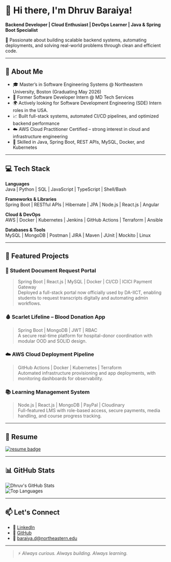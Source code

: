 # 👋 Hi there, I'm Dhruv Baraiya!  
**Backend Developer | Cloud Enthusiast | DevOps Learner | Java & Spring Boot Specialist**

🌱 Passionate about building scalable backend systems, automating deployments, and solving real-world problems through clean and efficient code.

---

## 🚀 About Me

- 🎓 Master’s in Software Engineering Systems @ Northeastern University, Boston (Graduating May 2026)  
- 💼 Former Software Developer Intern @ MD Tech Services
- 🌍 Actively looking for Software Development Engineering (SDE) Intern roles in the USA.
- 📈 Built full-stack systems, automated CI/CD pipelines, and optimized backend performance  
- ☁️ AWS Cloud Practitioner Certified – strong interest in cloud and infrastructure engineering  
- 🔧 Skilled in Java, Spring Boot, REST APIs, MySQL, Docker, and Kubernetes

---

## 💻 Tech Stack

**Languages**  
Java | Python | SQL | JavaScript | TypeScript | Shell/Bash  

**Frameworks & Libraries**  
Spring Boot | RESTful APIs | Hibernate | JPA | Node.js | React.js | Angular  

**Cloud & DevOps**  
AWS | Docker | Kubernetes | Jenkins | GitHub Actions | Terraform | Ansible  

**Databases & Tools**  
MySQL | MongoDB | Postman | JIRA | Maven | JUnit | Mockito | Linux  

---

## 📂 Featured Projects

### 📑 Student Document Request Portal  
> Spring Boot | React.js | MySQL | Docker | CI/CD | ICICI Payment Gateway  
Deployed a full-stack portal now officially used by DA-IICT, enabling students to request transcripts digitally and automating admin workflows.

### 🩸 Scarlet Lifeline – Blood Donation App  
> Spring Boot | MongoDB | JWT | RBAC  
A secure real-time platform for hospital-donor coordination with modular OOD and SOLID design.

### ☁️ AWS Cloud Deployment Pipeline  
> GitHub Actions | Docker | Kubernetes | Terraform  
Automated infrastructure provisioning and app deployments, with monitoring dashboards for observability.

### 📚 Learning Management System  
> Node.js | React.js | MongoDB | PayPal | Cloudinary  
Full-featured LMS with role-based access, secure payments, media handling, and course progress tracking.

---

## 📄 Resume

<a href="./Dhruv_Baraiya_Resume.pdf" download>
  <img src="https://img.shields.io/badge/Download%20Resume-PDF-red?style=for-the-badge&logo=adobeacrobatreader" alt="resume badge">
</a>

---

## 📊 GitHub Stats

![Dhruv's GitHub Stats](https://github-readme-stats.vercel.app/api?username=dhruvbaraiya27&show_icons=true&theme=default&hide_border=true)  
![Top Languages](https://github-readme-stats.vercel.app/api/top-langs/?username=dhruvbaraiya27&layout=compact&hide_border=true)

---

## 📫 Let's Connect

- 🔗 [LinkedIn](https://www.linkedin.com/in/dhruvbaraiya27/)  
- 💼 [GitHub](https://github.com/dhruvbaraiya27)  
- 📧 baraiya.d@northeastern.edu

---

> ⚡ *Always curious. Always building. Always learning.*
